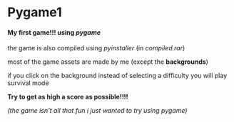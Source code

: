 # Pygame1
#### **My first game!!!** using *pygame*
the game is also compiled using *pyinstaller* (in *compiled.rar*)

most of the game assets are made by me (except the **backgrounds**)


if you click on the background instead of selecting a difficulty you will play survival mode

**Try to get as high a score as possible!!!!**


*(the game isn't all that fun i just wanted to try using pygame)*
